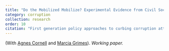 ```yaml
---
title: "Do the Mobilized Mobilize? Experimental Evidence from Civil Society Leaders in Guatemala."
category: corruption
collection: research
order: 10
citation: "First generation policy approaches to curbing corruption attributed a central role to citizens in detecting malfeasance and demanding better government performance. Such social accountability initiatives rest on the assumption that, when provided with credible information, citizens will monitor government behavior and hold public officials accountable. A growing body of evidence challenges this assumption, showing that citizens frequently remain disengaged—even when presented with information about corruption. Explanations for these null findings point to citizens’ prior beliefs, limited political efficacy, or the collective action challenges inherent in accountability efforts. We extend this line of inquiry to a more engaged population: local civil society organization (CSO) leaders. Employing a survey experiment with CSO leaders in Guatemala, we find that exposure to information about procurement-related corruption does not affect their intentions to monitor or protest. Our findings suggest that even among civically active actors, corruption information alone is insufficient to trigger accountability engagement. "
---
```


(With [Agnes Cornell](https://www.gu.se/en/about/find-staff/agnescornell) and [Marcia Grimes](https://www.gu.se/en/about/find-staff/marciagrimes)). *Working paper.*    